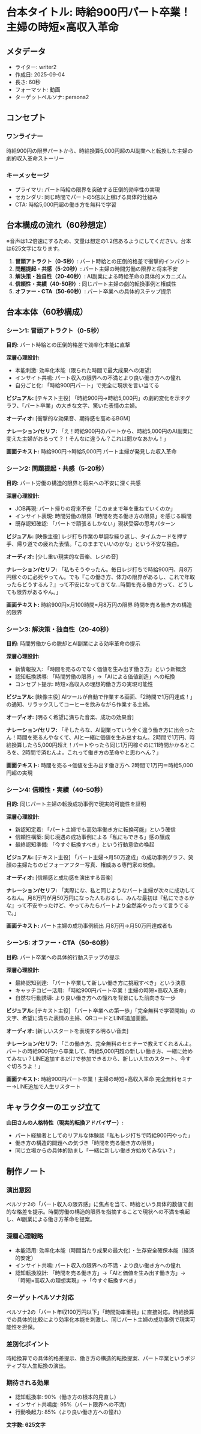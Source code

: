 # 台本タイトル: 時給900円パート卒業！主婦の時短×高収入革命

## メタデータ
- ライター: writer2
- 作成日: 2025-09-04
- 長さ: 60秒
- フォーマット: 動画
- ターゲットペルソナ: persona2

## コンセプト
### ワンライナー
時給900円の限界パートから、時給換算5,000円超のAI副業へと転換した主婦の劇的収入革命ストーリー

### キーメッセージ
- プライマリ: パート時給の限界を突破する圧倒的効率性の実現
- セカンダリ: 同じ時間でパートの5倍以上稼げる具体的仕組み
- CTA: 時給5,000円超の働き方を無料で学習

## 台本構成の流れ（60秒想定）

※音声は1.2倍速にするため、文量は想定の1.2倍あるようにしてください。台本は625文字になります。

1. **冒頭アトラクト（0-5秒）**: パート時給との圧倒的格差で衝撃的インパクト
2. **問題提起・共感（5-20秒）**: パート主婦の時間労働の限界と将来不安
3. **解決策・独自性（20-40秒）**: AI副業による時給革命の具体的メカニズム
4. **信頼性・実績（40-50秒）**: 同じパート主婦の劇的転換事例と権威性
5. **オファー・CTA（50-60秒）**: パート卒業への具体的ステップ提示

## 台本本体（60秒構成）

### シーン1: 冒頭アトラクト（0-5秒）
**目的:** パート時給との圧倒的格差で効率化本能に直撃

**深層心理設計:**
- 本能刺激: 効率化本能（限られた時間で最大成果への渇望）
- インサイト共鳴: パート収入の限界への不満とより良い働き方への憧れ
- 自分ごと化: 「時給900円パート」で完全に現状を言い当てる

**ビジュアル:**
[テキスト主役] 「時給900円→時給5,000円」の劇的変化を示すグラフ、「パート卒業」の大きな文字、驚いた表情の主婦。

**オーディオ:**
[衝撃的な効果音、期待感を高めるBGM]

**ナレーション/セリフ:**
「え！時給900円のパートから、時給5,000円のAI副業に変えた主婦がおるって？！そんなに違うん？これは聞かなあかん！」

**画面テキスト:**
時給900円→時給5,000円
パート主婦が発見した収入革命

### シーン2: 問題提起・共感（5-20秒）
**目的:** パート労働の構造的限界と将来への不安に深く共感

**深層心理設計:**
- JOB再現: パート帰りの将来不安「このままで年を重ねていくのか」
- インサイト表現: 時間労働の限界「時間を売る働き方の限界」を感じる瞬間
- 既存認知確認: 「パートで頑張るしかない」現状受容の思考パターン

**ビジュアル:**
[映像主役] レジ打ち作業の単調な繰り返し、タイムカードを押す手、帰り道での疲れた表情。「このままでいいのかな」という不安な独白。

**オーディオ:**
[少し重い現実的な音楽、レジの音]

**ナレーション/セリフ:**
「私もそうやったん。毎日レジ打ちで時給900円、月8万円稼ぐのに必死やってん。でも『この働き方、体力の限界があるし、これで年取ったらどうするん？』って不安になってきてな...時間を売る働き方って、どうしても限界があるやん。」

**画面テキスト:**
時給900円×月100時間=月8万円の限界
時間を売る働き方の構造的限界

### シーン3: 解決策・独自性（20-40秒）
**目的:** 時間労働からの脱却とAI副業による効率革命の提示

**深層心理設計:**
- 新情報投入: 「時間を売るのでなく価値を生み出す働き方」という新概念
- 認知転換誘導: 「時間労働の限界」→「AIによる価値創造」への転換
- コンセプト提示: 時短×高収入の理想的働き方の実現可能性

**ビジュアル:**
[映像主役] AIツールが自動で作業する画面、「2時間で1万円達成！」の通知、リラックスしてコーヒーを飲みながら作業する主婦。

**オーディオ:**
[明るく希望に満ちた音楽、成功の効果音]

**ナレーション/セリフ:**
「そしたらな、AI副業っていう全く違う働き方に出会ったん！時間を売るんやなくて、AIと一緒に価値を生み出すねん。2時間で1万円、時給換算したら5,000円超え！パートやったら同じ1万円稼ぐのに11時間かかるところを、2時間で済むんよ。これって働き方の革命やと思わへん？」

**画面テキスト:**
時間を売る→価値を生み出す働き方へ
2時間で1万円＝時給5,000円超の実現

### シーン4: 信頼性・実績（40-50秒）
**目的:** 同じパート主婦の転換成功事例で現実的可能性を証明

**深層心理設計:**
- 新認知定着: 「パート主婦でも高効率働き方に転換可能」という確信
- 信頼性構築: 同じ境遇の成功事例による「私にもできる」感の醸成
- 最終認知準備: 「今すぐ転換すべき」という行動意欲の喚起

**ビジュアル:**
[テキスト主役] 「パート主婦→月50万達成」の成功事例グラフ、笑顔の主婦たちのビフォーアフター写真、権威ある専門家の映像。

**オーディオ:**
[信頼感と成功感を演出する音楽]

**ナレーション/セリフ:**
「実際にな、私と同じようなパート主婦が次々に成功してるねん。月8万円が月50万円になった人もおるし、みんな最初は『私にできるかな』って不安やったけど、やってみたらパートより全然楽やったって言うてるで。」

**画面テキスト:**
パート主婦の成功事例続出
月8万円→月50万円達成者も

### シーン5: オファー・CTA（50-60秒）
**目的:** パート卒業への具体的行動ステップの提示

**深層心理設計:**
- 最終認知到達: 「パート卒業して新しい働き方に挑戦すべき」という決意
- キャッチコピー活用: 「時給900円パート卒業！主婦の時短×高収入革命」
- 自然な行動誘導: より良い働き方への憧れを背景にした前向きな一歩

**ビジュアル:**
[テキスト主役] 「パート卒業への第一歩」「完全無料で学習開始」の文字、希望に満ちた表情の主婦、QRコードとLINE追加画面。

**オーディオ:**
[新しいスタートを表現する明るい音楽]

**ナレーション/セリフ:**
「この働き方、完全無料のセミナーで教えてくれるんよ。パートの時給900円から卒業して、時給5,000円超の新しい働き方、一緒に始めてみない？LINE追加するだけで参加できるから、新しい人生のスタート、今すぐ切ろうよ！」

**画面テキスト:**
時給900円パート卒業！主婦の時短×高収入革命
完全無料セミナー→LINE追加で人生リスタート

## キャラクターのエッジ立て

**山田さんの人格特性（現実的転換アドバイザー）:**
- パート経験者としてのリアルな体験談「私もレジ打ちで時給900円やった」
- 働き方の構造的問題への気づき「時間を売る働き方の限界」
- 同じ立場からの具体的励まし「一緒に新しい働き方始めてみない？」

## 制作ノート

### 演出意図
ペルソナ2の「パート収入の限界感」に焦点を当て、時給という具体的数値で劇的な格差を提示。時間労働の構造的限界を指摘することで現状への不満を喚起し、AI副業による働き方革命を提案。

### 深層心理戦略
- 本能活用: 効率化本能（時間当たり成果の最大化）・生存安全確保本能（経済的安定）
- インサイト共鳴: パート収入の限界への不満・より良い働き方への憧れ
- 認知転換設計: 「時間を売る働き方」→「AIと価値を生み出す働き方」→「時短×高収入の理想実現」→「今すぐ転換すべき」

### ターゲットペルソナ対応
ペルソナ2の「パート年収100万円以下」「時間効率重視」に直接対応。時給換算での具体的比較により効率化本能を刺激し、同じパート主婦の成功事例で現実可能性を担保。

### 差別化ポイント
時給換算での具体的格差提示、働き方の構造的転換提案、パート卒業というポジティブな人生転換の演出。

### 期待される効果
- 認知転換率: 90%（働き方の根本的見直し）
- インサイト共鳴度: 95%（パート限界への不満）
- 行動喚起力: 85%（より良い働き方への憧れ）

**文字数: 625文字**